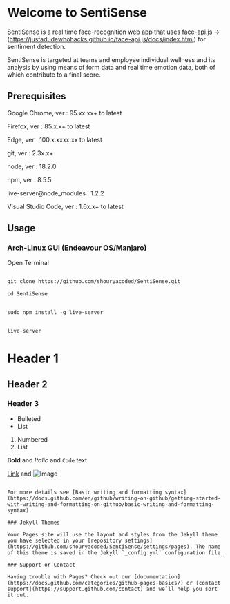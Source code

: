 # Welcome to SentiSense

SentiSense is a real time face-recognition web app that uses face-api.js -> (https://justadudewhohacks.github.io/face-api.js/docs/index.html) for sentiment detection. 

SentiSense is targeted at teams and employee individual wellness and its analysis by using means of form data and real time emotion data, both of which contribute to a final score. 

## Prerequisites



Google Chrome, ver : 95.xx.xx+ to latest 

Firefox, ver : 85.x.x+ to latest

Edge, ver : 100.x.xxxx.xx to latest

git, ver : 2.3x.x+

node, ver : 18.2.0

npm, ver : 8.5.5

live-server@node_modules : 1.2.2

Visual Studio Code, ver : 1.6x.x+ to latest

## Usage

### Arch-Linux GUI (Endeavour OS/Manjaro)

Open Terminal

```markdown

git clone https://github.com/shouryacoded/SentiSense.git

```
```markdown
cd SentiSense
```
```markdown

sudo npm install -g live-server

```
```markdown

live-server

```


# Header 1
## Header 2
### Header 3

- Bulleted
- List

1. Numbered
2. List

**Bold** and _Italic_ and `Code` text

[Link](url) and ![Image](src)
```

For more details see [Basic writing and formatting syntax](https://docs.github.com/en/github/writing-on-github/getting-started-with-writing-and-formatting-on-github/basic-writing-and-formatting-syntax).

### Jekyll Themes

Your Pages site will use the layout and styles from the Jekyll theme you have selected in your [repository settings](https://github.com/shouryacoded/SentiSense/settings/pages). The name of this theme is saved in the Jekyll `_config.yml` configuration file.

### Support or Contact

Having trouble with Pages? Check out our [documentation](https://docs.github.com/categories/github-pages-basics/) or [contact support](https://support.github.com/contact) and we’ll help you sort it out.
```